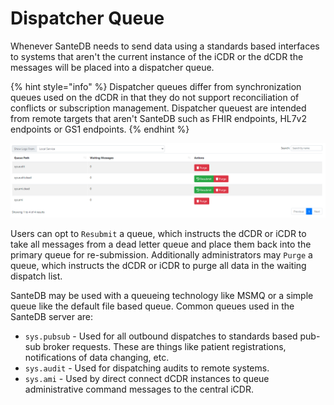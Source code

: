 # Dispatcher Queue

Whenever SanteDB needs to send data using a standards based interfaces to systems that aren't the current instance of the iCDR or the dCDR the messages will be placed into a dispatcher queue.&#x20;

{% hint style="info" %}
Dispatcher queues differ from synchronization queues used on the dCDR in that they do not support reconciliation of conflicts or subscription management. Dispatcher queuest are intended from remote targets that aren't SanteDB such as FHIR endpoints, HL7v2 endpoints or GS1 endpoints.
{% endhint %}

![](<../../../../.gitbook/assets/image (430) (1) (1) (1) (1) (1) (1).png>)

Users can opt to `Resubmit` a queue, which instructs the dCDR or iCDR to take all messages from a dead letter queue and place them back into the primary queue for re-submission. Additionally administrators may `Purge` a queue, which instructs the dCDR or iCDR to purge all data in the waiting dispatch list.

SanteDB may be used with a queueing technology like MSMQ or a simple queue like the default file based queue. Common queues used in the SanteDB server are:

* `sys.pubsub` - Used for all outbound dispatches to standards based pub-sub broker requests. These are things like patient registrations, notifications of data changing, etc.
* `sys.audit` - Used for dispatching audits to remote systems.
* `sys.ami` - Used by direct connect dCDR instances to queue administrative command messages to the central iCDR.
